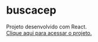 # buscacep

Projeto desenvolvido com React.<br>
[Clique aqui para acessar o projeto.](https://buscacep-cyan.vercel.app/)


